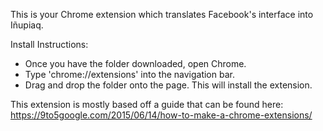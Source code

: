 This is your Chrome extension which translates Facebook's interface into Iñupiaq.

Install Instructions:
- Once you have the folder downloaded, open Chrome.
- Type 'chrome://extensions' into the navigation bar.
- Drag and drop the folder onto the page. This will install the extension.

This extension is mostly based off a guide that can be found here: https://9to5google.com/2015/06/14/how-to-make-a-chrome-extensions/
